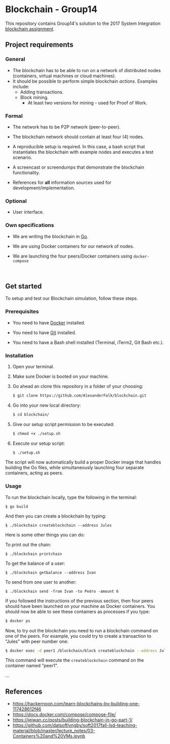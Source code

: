 # Blockchain - Group14

This repository contains Group14's solution to the 2017 System Integration [blockchain assignment](https://github.com/datsoftlyngby/soft2017fall-system-integration-teaching-material/blob/e7729438dd0a3fa1c4cbc2a7b1d3651e8fc4600f/lecture_notes/12-Blockchain_Intro.ipynb).



## Project requirements

### General

* The blockchain has to be able to run on a network of distributed nodes (containers, virtual machines or cloud machines).
* It should be possible to perform simple blockchain *actions*. Examples include:
  * Adding transactions.
  * Block mining.
    * At least two versions for mining - used for Proof of Work.


### Formal

* The network has to be P2P network (peer-to-peer).

* The blockchain network should contain at least four (4) nodes.

* A reproducible setup is required. In this case, a bash script that instantiates the blockchain with example nodes and executes a test scenario.

* A screencast or screendumps that demonstrate the blockchain functionality.

* References for **all** information sources used for development/implementation.


### Optional

* User interface.​


### Own specifications

* We are writing the blockchain in [Go](https://golang.org/#).

* We are using Docker containers for our network of nodes.

* We are launching the four peers/Docker containers using `docker-compose`

  ​



## Get started

To setup and test our Blockchain simulation, follow these steps.

### Prerequisites

* You need to have [Docker](https://docs.docker.com/engine/installation/) installed. 

* You need to have [Git](https://git-scm.com/downloads) installed.

* You need to have a Bash shell installed (Terminal, iTerm2, Git Bash etc.).


### Installation

1. Open your terminal. 

2. Make sure Docker is booted on your machine.

3. Go ahead an clone this repository in a folder of your choosing:

   ```sh
   $ git clone https://github.com/AlexanderFalk/blockchain.git
   ```

4. Go into your new local directory:

   ```sh
   $ cd blockchain/
   ```

5. Give our setup script permission to be executed:

   ```sh
   $ chmod +x ./setup.sh
   ```

6. Execute our setup script:

   ```sh
   $ ./setup.sh
   ```



The script will now automatically build a proper Docker image that handles building the Go files, while simultaneously launching four separate containers, acting as peers.

### Usage

To run the blockchain locally, type the following in the terminal:

``` 
$ go build
```
And then you can create a blockchain by typing:
```
$ ./blockchain createblockchain --address Jules
```

Here is some other things you can do:

To print out the chain:
```
$ ./blockchain printchain
```
To get the balance of a user:
```
$ ./blockchain getbalance --address Ivan
```
To send from one user to another:
```
$ ./blockchain send -from Ivan -to Pedro -amount 6
```

If you followed the instructions of the previous section, then four peers should have been launched on your machine as Docker containers. You should now be able to see these containers as processes if you type:

```sh
$ docker ps
```



Now, to try out the blockchain you need to run a blockchain command on one of the peers. For example, you could try to create a transaction to "Jules" with peer number one:

```sh
$ docker exec -d peer1 /blockchain/block createblockchain --address Jules
```

This command will execute the `createblockchain` command on the container named "peer1".

...



## References

- https://hackernoon.com/learn-blockchains-by-building-one-117428612f46
- https://docs.docker.com/compose/compose-file/
- https://jeiwan.cc/posts/building-blockchain-in-go-part-1/
- https://github.com/datsoftlyngby/soft2017fall-lsd-teaching-material/blob/master/lecture_notes/03-Containers%20and%20VMs.ipynb